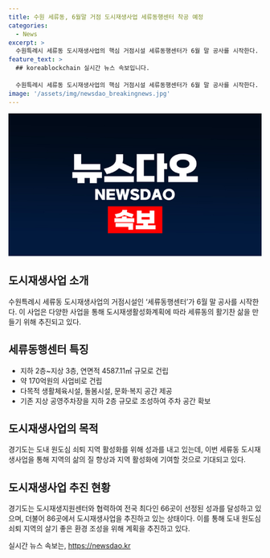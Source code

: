 ```yaml
---
title: 수원 세류동, 6월말 거점 도시재생사업 세류동행센터 착공 예정
categories:
  - News
excerpt: >
  수원특례시 세류동 도시재생사업의 핵심 거점시설 세류동행센터가 6월 말 공사를 시작한다. 이 프로젝트는 기존 공영주차장 부지를 활용하여 지하 2층~지상 3층으로 생활체육시설과 문화공간을 포함한 복합환경을 조성한다. 또한, 지하 2층 공영주차장도 확장되어 부족한 주차 문제를 해결하며, 지역의 삶의 질 향상과 활성화를 위한 기대가 크다. 이에 김태수 경기도 도시재생과장은 지역 주민의 적극적인 참여를 당부했다. 도시재생사업에 있어 경기도는 높은 성과를 올리고 있으며, 이번 프로젝트를 통해 도시재생사업을 더욱 적극적으로 추진할 계획이다.
feature_text: >
  ## koreablockchain 실시간 뉴스 속보입니다.

  수원특례시 세류동 도시재생사업의 핵심 거점시설 세류동행센터가 6월 말 공사를 시작한다. 이 프로젝트는 기존 공영주차장 부지를 활용하여 지하 2층~지상 3층으로 생활체육시설과 문화공간을 포함한 복합환경을 조성한다. 또한, 지하 2층 공영주차장도 확장되어 부족한 주차 문제를 해결하며, 지역의 삶의 질 향상과 활성화를 위한 기대가 크다. 이에 김태수 경기도 도시재생과장은 지역 주민의 적극적인 참여를 당부했다. 도시재생사업에 있어 경기도는 높은 성과를 올리고 있으며, 이번 프로젝트를 통해 도시재생사업을 더욱 적극적으로 추진할 계획이다.
image: '/assets/img/newsdao_breakingnews.jpg'
---
```


<p><img src="/assets/img/newsdao_breakingnews.jpg" alt="koreablockchain 속보" /></p>

<h2 data-ke-size="size26">도시재생사업 소개</h2>

<p data-ke-size="size16">수원특례시 세류동 도시재생사업의 거점시설인 ‘세류동행센터’가 6월 말 공사를 시작한다. 이 사업은 다양한 사업을 통해 도시재생활성화계획에 따라 세류동의 활기찬 삶을 만들기 위해 추진되고 있다.</p>

<h2 data-ke-size="size26">세류동행센터 특징</h2>

<ul>
  <li>지하 2층~지상 3층, 연면적 4587.11㎡ 규모로 건립</li>
  <li>약 170억원의 사업비로 건립</li>
  <li>다목적 생활체육시설, 돌봄시설, 문화·복지 공간 제공</li>
  <li>기존 지상 공영주차장을 지하 2층 규모로 조성하여 주차 공간 확보</li>
</ul>

<h2 data-ke-size="size26">도시재생사업의 목적</h2>

<p data-ke-size="size16">경기도는 도내 원도심 쇠퇴 지역 활성화를 위해 성과를 내고 있는데, 이번 세류동 도시재생사업을 통해 지역의 삶의 질 향상과 지역 활성화에 기여할 것으로 기대되고 있다.</p>

<h2 data-ke-size="size26">도시재생사업 추진 현황</h2>

<p data-ke-size="size16">경기도는 도시재생지원센터와 협력하여 전국 최다인 66곳이 선정된 성과를 달성하고 있으며, 더불어 86곳에서 도시재생사업을 추진하고 있는 상태이다. 이를 통해 도내 원도심 쇠퇴 지역의 살기 좋은 환경 조성을 위해 계획을 추진하고 있다.</p>
실시간 뉴스 속보는, <a href="https://newsdao.kr" rel="dofollow">https://newsdao.kr</a>


